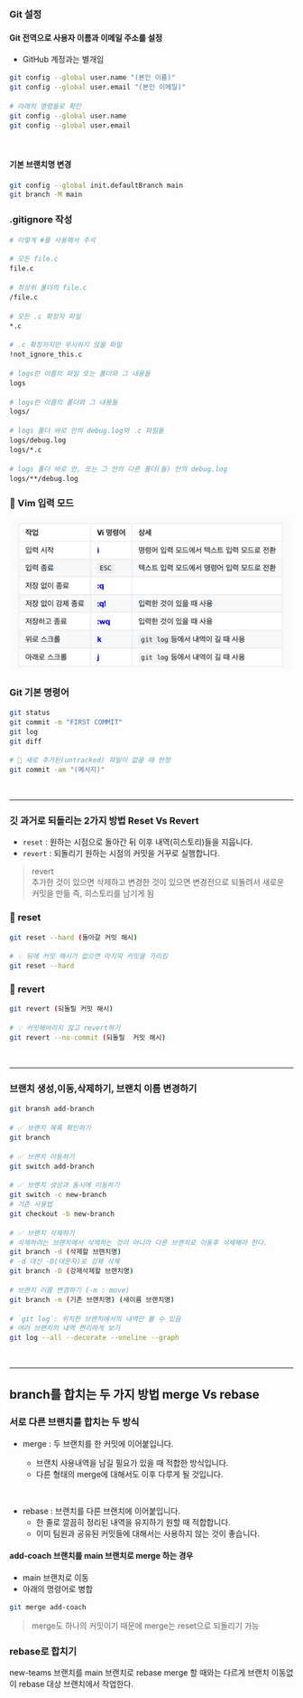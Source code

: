 ### Git 설정

#### Git 전역으로 사용자 이름과 이메일 주소를 설정

- GitHub 계정과는 별개임

```bash
git config --global user.name "(본인 이름)"
git config --global user.email "(본인 이메일)"

# 아래의 명령들로 확인
git config --global user.name
git config --global user.email
```

<br>

#### 기본 브랜치명 변경

```bash
git config --global init.defaultBranch main
git branch -M main
```

### .gitignore 작성

```bash
# 이렇게 #를 사용해서 주석

# 모든 file.c
file.c

# 최상위 폴더의 file.c
/file.c

# 모든 .c 확장자 파일
*.c

# .c 확장자지만 무시하지 않을 파일
!not_ignore_this.c

# logs란 이름의 파일 또는 폴더와 그 내용들
logs

# logs란 이름의 폴더와 그 내용들
logs/

# logs 폴더 바로 안의 debug.log와 .c 파일들
logs/debug.log
logs/*.c

# logs 폴더 바로 안, 또는 그 안의 다른 폴더(들) 안의 debug.log
logs/**/debug.log
```

### 🛑 Vim 입력 모드

![Vim 모드 작업](/images/vim.png)

### Git 기본 명령어

```bash
git status
git commit -m "FIRST COMMIT"
git log
git diff

# 🛑 새로 추가된(untracked) 파일이 없을 때 한정
git commit -am "(메시지)"
```

<br>

---

### 깃 과거로 되돌리는 2가지 방법 Reset Vs Revert

- `reset` : 원하는 시점으로 돌아간 뒤 이후 내역(히스토리)들을 지웁니다.
- `revert` : 되돌리기 원하는 시점의 커밋을 거꾸로 실행합니다.

> revert  
> 추가한 것이 있으면 삭제하고 변경한 것이 있으면 변경전으로 되돌려서 새로운 커밋을 만듦
> 즉, 히스토리를 남기게 됨

### 🛑 reset

```bash
git reset --hard (돌아갈 커밋 해시)

# 💡 뒤에 커밋 해시가 없으면 마지막 커밋을 가리킴
git reset --hard
```

### 🛑 revert

```bash
git revert (되돌릴 커밋 해시)

# 💡 커밋해버리지 않고 revert하기
git revert --no-commit (되돌릴  커밋 해시)
```

<br>

---

### 브랜치 생성,이동,삭제하기, 브랜치 이름 변경하기

```bash
git bransh add-branch

# ✅ 브랜치 목록 확인하기
git branch

# ✅ 브랜치 이동하기
git switch add-branch

# ✅ 브랜치 생성과 동시에 이동하기
git switch -c new-branch
# 기존 사용법
git checkout -b new-branch

# ✅ 브랜치 삭제하기
# 삭제하려는 브랜치에서 삭제하는 것이 아니라 다른 브랜치로 이동후 삭제해야 한다.
git branch -d (삭제할 브랜치명)
# -d 대신 -D(대문자)로 강제 삭제
git branch -D (강제삭제할 브랜치명)

# 브랜치 이름 변경하기 (-m : move)
git branch -m (기존 브랜치명) (새이름 브랜치명)

# `git log`: 위치한 브랜치에서의 내역만 볼 수 있음
# 여러 브랜치의 내역 편리하게 보기
git log --all --decorate --oneline --graph
```

<br>

---

## branch를 합치는 두 가지 방법 merge Vs rebase

### 서로 다른 브랜치를 합치는 두 방식

- merge : 두 브랜치를 한 커밋에 이어붙입니다.

  - 브랜치 사용내역을 남길 필요가 있을 때 적합한 방식입니다.
  - 다른 형태의 merge에 대해서도 이후 다루게 될 것입니다.

<br>

- rebase : 브랜치를 다른 브랜치에 이어붙입니다.
  - 한 줄로 깔끔히 정리된 내역을 유지하기 원할 때 적합합니다.
  - 이미 팀원과 공유된 커밋들에 대해서는 사용하지 않는 것이 좋습니다.

#### add-coach 브랜치를 main 브랜치로 merge 하는 경우

- main 브랜치로 이동
- 아래의 명령어로 병합

```bash
git merge add-coach
```

> merge도 하나의 커밋이기 때문에 merge는 reset으로 되돌리기 가능

### rebase로 합치기

new-teams 브랜치를 main 브랜치로 rebase
merge 할 때와는 다르게 브랜치 이동없이 rebase 대상 브랜치에서 작업한다.
